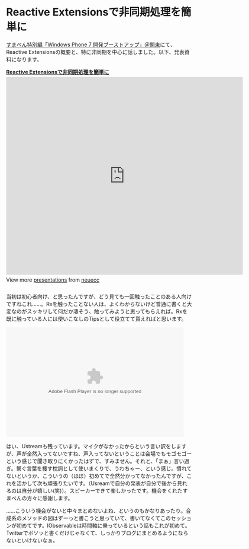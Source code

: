 # Reactive Extensionsで非同期処理を簡単に

[すまべん特別編「Windows Phone 7 開発ブーストアップ」＠関東](http://smartphone.techtalk.jp/?KantoSpecial01WindowsPhone7 "スマートフォン勉強会 - すまべん特別編「Windows Phone 7 開発ブーストアップ」＠関東")にて、Reactive Extensionsの概要と、特に非同期を中心に話しました。以下、発表資料になります。

<div style="width:640" id="__ss_8049041"> <strong style="display:block;margin:12px 0 4px"><a href="http://www.slideshare.net/neuecc/reactive-extensions-8049041" title="Reactive Extensionsで非同期処理を簡単に">Reactive Extensionsで非同期処理を簡単に</a></strong> <iframe src="http://www.slideshare.net/slideshow/embed_code/8049041" width="640" height="534" frameborder="0" marginwidth="0" marginheight="0" scrolling="no"></iframe> <div style="padding:5px 0 12px"> View more <a href="http://www.slideshare.net/">presentations</a> from <a href="http://www.slideshare.net/neuecc">neuecc</a> </div> </div>

当初は初心者向け、と思ったんですが、どう見ても一回触ったことのある人向けですねこれ……。Rxを触ったことない人は、よくわからないけど普通に書くと大変なのがスッキリして何だか凄そう、触ってみようと思ってもらえれば。Rxを既に触っている人には使いこなしのTipsとして役立てて貰えればと思います。

<object classid="clsid:d27cdb6e-ae6d-11cf-96b8-444553540000" width="480" height="296" id="utv73143" name="utv_n_921786"><param name="flashvars" value="loc=%2F&amp;autoplay=false&amp;vid=14850251&amp;locale=ja_JP&amp;hasticket=false&amp;v3=1" /><param name="allowfullscreen" value="true" /><param name="allowscriptaccess" value="always" /><param name="src" value="http://www.ustream.tv/flash/viewer.swf" /><embed flashvars="loc=%2F&amp;autoplay=false&amp;vid=14850251&amp;locale=ja_JP&amp;hasticket=false&amp;v3=1" width="480" height="296" allowfullscreen="true" allowscriptaccess="always" id="utv73143" name="utv_n_921786" src="http://www.ustream.tv/flash/viewer.swf" type="application/x-shockwave-flash" /></object>

はい、Ustreamも残っています。マイクがなかったからという言い訳をしますが、声が全然入ってないですね、声入ってないということは会場でもモゴモゴーという感じで聞き取りにくかったはずで、すみません。それと、「まぁ」言い過ぎ。繋ぐ言葉を捜す枕詞として使いまくりで、うわちゃー、という感じ。慣れてないというか、こういうの（ほぼ）初めてで全然分かってなかったんですが、これを活かして次も頑張りたいです。（Usreamで自分の発表が自分で後から見れるのは自分が嬉しい(笑)）。スピーカーできて楽しかったです。機会をくれたすまべんの方々に感謝します。

……こういう機会がないと中々まとめないよね、というのもかなりあったり。合成系のメソッドの図はずーっと書こうと思っていて、書いてなくてこのセッションが初めてです。IObservableは時間軸に乗っているという話もこれが初めて。Twitterでボソッと書くだけじゃなくて、しっかりブログにまとめるようにならないといけないなぁ。